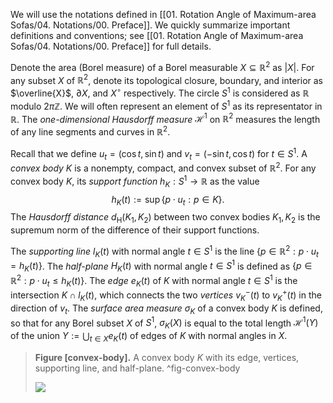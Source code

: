 We will use the notations defined in [[01. Rotation Angle of Maximum-area Sofas/04. Notations/00. Preface]]. We quickly summarize important definitions and conventions; see [[01. Rotation Angle of Maximum-area Sofas/04. Notations/00. Preface]] for full details.

Denote the area (Borel measure) of a Borel measurable $X \subseteq \mathbb{R}^2$ as $|X|$. For any subset $X$ of $\mathbb{R}^2$, denote its topological closure, boundary, and interior as $\overline{X}$, $\partial X$, and $X^\circ$ respectively. The circle $S^1$ is considered as $\mathbb{R}$ modulo $2 \pi \mathbb{Z}$. We will often represent an element of $S^1$ as its representator in $\mathbb{R}$. The _one-dimensional Hausdorff measure_ $\mathcal{H}^1$ on $\mathbb{R}^2$ measures the length of any line segments and curves in $\mathbb{R}^2$.

Recall that we define $u_t = (\cos t, \sin t)$ and $v_t = (-\sin t, \cos t)$ for $t \in S^1$. A _convex body_ $K$ is a nonempty, compact, and convex subset of $\mathbb{R}^2$. For any convex body $K$, its _support function_ $h_K : S^1 \to \mathbb{R}$ as the value
$$
h_K(t) := \sup \left\{ p \cdot u_t : p \in K \right\}.
$$
The _Hausdorff distance_ $d_\textrm{H}(K_1, K_2)$ between two convex bodies $K_1, K_2$ is the supremum norm of the difference of their support functions.

The _supporting line_ $l_K(t)$ with normal angle $t \in S^1$ is the line $\left\{ p \in \mathbb{R}^2 : p \cdot u_t = h_K(t) \right\}$. The _half-plane_ $H_K(t)$ with normal angle $t \in S^1$ is defined as $\left\{ p \in \mathbb{R}^2 : p \cdot u_t \leq h_K(t) \right\}$. The _edge_ $e_K(t)$ of $K$ with normal angle $t \in S^1$ is the intersection $K \cap l_K(t)$, which connects the two _vertices_ $v_K^-(t)$ to $v_K^+(t)$ in the direction of $v_t$. The _surface area measure_ $\sigma_K$ of a convex body $K$ is defined, so that for any Borel subset $X$ of $S^1$, $\sigma_K(X)$ is equal to the total length $\mathcal{H}^1(Y)$ of the union $Y := \bigcup_{t \in X} e_K(t)$ of edges of $K$ with normal angles in $X$.

> __Figure [convex-body].__ A convex body $K$ with its edge, vertices, supporting line, and half-plane. ^fig-convex-body
> 
> ![](images/convexBody.svg)